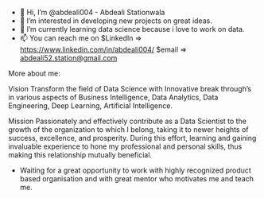 - 👋 Hi, I’m @abdeali004 - Abdeali Stationwala
- 👀 I’m interested in developing new projects on great ideas.
- 🌱 I’m currently learning data science because i love to work on data.
- 📫 You can reach me on 
    $LinkedIn => https://www.linkedin.com/in/abdeali004/
    $email => abdeali52.station@gmail.com

More about me:

Vision
Transform the field of Data Science with Innovative break through’s in various aspects of Business Intelligence, 
Data Analytics, Data Engineering, Deep Learning, Artificial Intelligence.


Mission
Passionately and effectively contribute as a Data Scientist to the growth of the organization to which I belong, 
taking it to newer heights of success, excellence, and prosperity. 
During this effort, learning and gaining invaluable experience to hone my professional and personal skills, 
thus making this relationship mutually beneficial.



- Waiting for a great opportunity to work with highly recognized product based organisation and with great mentor who motivates me and teach me.
